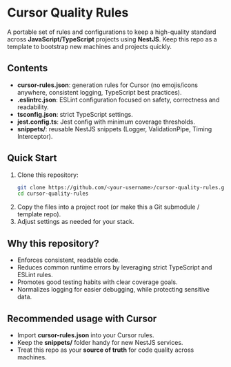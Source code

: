 # Cursor Quality Rules

A portable set of rules and configurations to keep a high-quality standard across **JavaScript/TypeScript** projects using **NestJS**. Keep this repo as a template to bootstrap new machines and projects quickly.

## Contents
- **cursor-rules.json**: generation rules for Cursor (no emojis/icons anywhere, consistent logging, TypeScript best practices).
- **.eslintrc.json**: ESLint configuration focused on safety, correctness and readability.
- **tsconfig.json**: strict TypeScript settings.
- **jest.config.ts**: Jest config with minimum coverage thresholds.
- **snippets/**: reusable NestJS snippets (Logger, ValidationPipe, Timing Interceptor).

## Quick Start
1. Clone this repository:
   ```bash
   git clone https://github.com/<your-username>/cursor-quality-rules.git
   cd cursor-quality-rules
   ```
2. Copy the files into a project root (or make this a Git submodule / template repo).
3. Adjust settings as needed for your stack.

## Why this repository?
- Enforces consistent, readable code.
- Reduces common runtime errors by leveraging strict TypeScript and ESLint rules.
- Promotes good testing habits with clear coverage goals.
- Normalizes logging for easier debugging, while protecting sensitive data.

## Recommended usage with Cursor
- Import **cursor-rules.json** into your Cursor rules.
- Keep the **snippets/** folder handy for new NestJS services.
- Treat this repo as your **source of truth** for code quality across machines.
